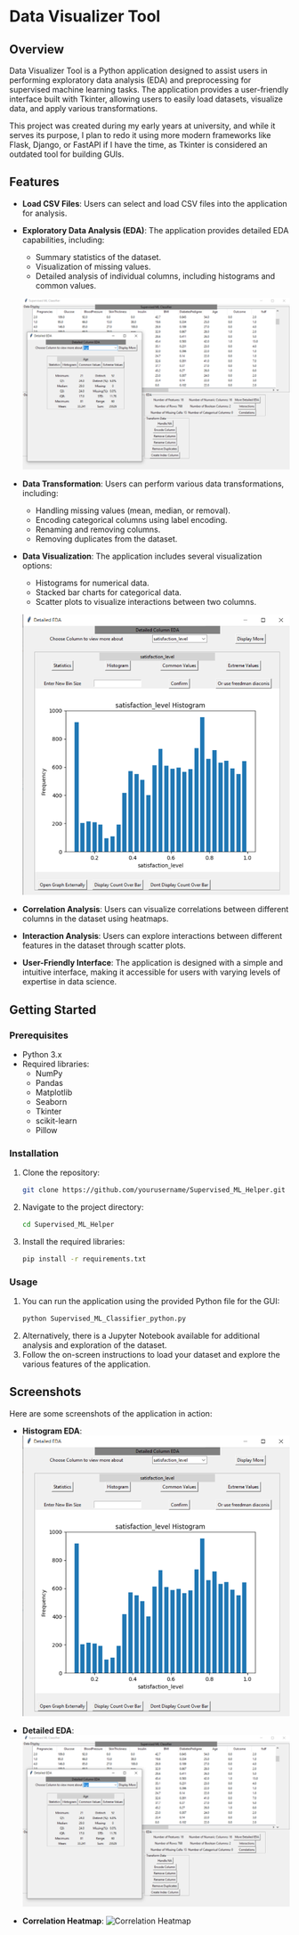 # Data Visualizer Tool

## Overview

Data Visualizer Tool is a Python application designed to assist users in performing exploratory data analysis (EDA) and preprocessing for supervised machine learning tasks. The application provides a user-friendly interface built with Tkinter, allowing users to easily load datasets, visualize data, and apply various transformations.

This project was created during my early years at university, and while it serves its purpose, I plan to redo it using more modern frameworks like Flask, Django, or FastAPI if I have the time, as Tkinter is considered an outdated tool for building GUIs.

## Features

- **Load CSV Files**: Users can select and load CSV files into the application for analysis.
- **Exploratory Data Analysis (EDA)**: The application provides detailed EDA capabilities, including:

  - Summary statistics of the dataset.
  - Visualization of missing values.
  - Detailed analysis of individual columns, including histograms and common values.

  ![Detailed EDA](Results%20Pictures/Detailed%20EDA.png)

- **Data Transformation**: Users can perform various data transformations, including:

  - Handling missing values (mean, median, or removal).
  - Encoding categorical columns using label encoding.
  - Renaming and removing columns.
  - Removing duplicates from the dataset.

- **Data Visualization**: The application includes several visualization options:

  - Histograms for numerical data.
  - Stacked bar charts for categorical data.
  - Scatter plots to visualize interactions between two columns.

  ![Histogram EDA](Results%20Pictures/Histogram%20EDA.png)

- **Correlation Analysis**: Users can visualize correlations between different columns in the dataset using heatmaps.

- **Interaction Analysis**: Users can explore interactions between different features in the dataset through scatter plots.

- **User-Friendly Interface**: The application is designed with a simple and intuitive interface, making it accessible for users with varying levels of expertise in data science.

## Getting Started

### Prerequisites

- Python 3.x
- Required libraries:
  - NumPy
  - Pandas
  - Matplotlib
  - Seaborn
  - Tkinter
  - scikit-learn
  - Pillow

### Installation

1. Clone the repository:
   ```bash
   git clone https://github.com/yourusername/Supervised_ML_Helper.git
   ```
2. Navigate to the project directory:
   ```bash
   cd Supervised_ML_Helper
   ```
3. Install the required libraries:
   ```bash
   pip install -r requirements.txt
   ```

### Usage

1. You can run the application using the provided Python file for the GUI:
   ```bash
   python Supervised_ML_Classifier_python.py
   ```
2. Alternatively, there is a Jupyter Notebook available for additional analysis and exploration of the dataset.
3. Follow the on-screen instructions to load your dataset and explore the various features of the application.

## Screenshots

Here are some screenshots of the application in action:

- **Histogram EDA**:
  ![Histogram EDA](Results%20Pictures/Histogram%20EDA.png)

- **Detailed EDA**:
  ![Detailed EDA](Results%20Pictures/Detailed%20EDA.png)

- **Correlation Heatmap**:
  ![Correlation Heatmap](Results%20Pictures/Correlation.png)
